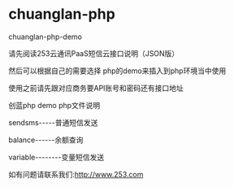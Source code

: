 # chuanglan-php
chuanglan-php-demo

请先阅读253云通讯PaaS短信云接口说明（JSON版） 

然后可以根据自己的需要选择 php的demo来插入到php环境当中使用 

使用之前请先跟对应商务要API账号和密码还有接口地址

创蓝php demo php文件说明

sendsms-----普通短信发送

balance------余额查询

variable--------变量短信发送

如有问题请联系我们:http://www.253.com
